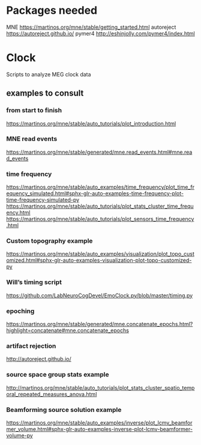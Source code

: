 # Packages needed
MNE https://martinos.org/mne/stable/getting_started.html
autoreject https://autoreject.github.io/
pymer4 http://eshinjolly.com/pymer4/index.html


# Clock
Scripts to analyze MEG clock data

## examples to consult

### from start to finish
https://martinos.org/mne/stable/auto_tutorials/plot_introduction.html
	
### MNE read events
https://martinos.org/mne/stable/generated/mne.read_events.html#mne.read_events

### time frequency
https://martinos.org/mne/stable/auto_examples/time_frequency/plot_time_frequency_simulated.html#sphx-glr-auto-examples-time-frequency-plot-time-frequency-simulated-py
https://martinos.org/mne/stable/auto_tutorials/plot_stats_cluster_time_frequency.html
https://martinos.org/mne/stable/auto_tutorials/plot_sensors_time_frequency.html

### Custom topography example
https://martinos.org/mne/stable/auto_examples/visualization/plot_topo_customized.html#sphx-glr-auto-examples-visualization-plot-topo-customized-py

### Will’s timing script
https://github.com/LabNeuroCogDevel/EmoClock.py/blob/master/timing.py

### epoching
https://martinos.org/mne/stable/generated/mne.concatenate_epochs.html?highlight=concatenate#mne.concatenate_epochs

### artifact rejection
http://autoreject.github.io/

### source space group stats example
http://martinos.org/mne/stable/auto_tutorials/plot_stats_cluster_spatio_temporal_repeated_measures_anova.html

### Beamforming source solution example
https://martinos.org/mne/stable/auto_examples/inverse/plot_lcmv_beamformer_volume.html#sphx-glr-auto-examples-inverse-plot-lcmv-beamformer-volume-py
